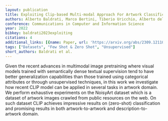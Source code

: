```yaml
---
layout: publication
title: Exploiting Clip-based Multi-modal Approach For Artwork Classification And Retrieval
authors: Alberto Baldrati, Marco Bertini, Tiberio Uricchio, Alberto del Bimbo
conference: Communications in Computer and Information Science
year: 2022
bibkey: baldrati2023exploiting
citations: 4
additional_links: [{name: Paper, url: 'https://arxiv.org/abs/2309.12110'}]
tags: ["Datasets", "Few Shot & Zero Shot", "Unsupervised"]
short_authors: Baldrati et al.
---
```

Given the recent advances in multimodal image pretraining where visual models
trained with semantically dense textual supervision tend to have better
generalization capabilities than those trained using categorical attributes or
through unsupervised techniques, in this work we investigate how recent CLIP
model can be applied in several tasks in artwork domain. We perform exhaustive
experiments on the NoisyArt dataset which is a dataset of artwork images
crawled from public resources on the web. On such dataset CLIP achieves
impressive results on (zero-shot) classification and promising results in both
artwork-to-artwork and description-to-artwork domain.